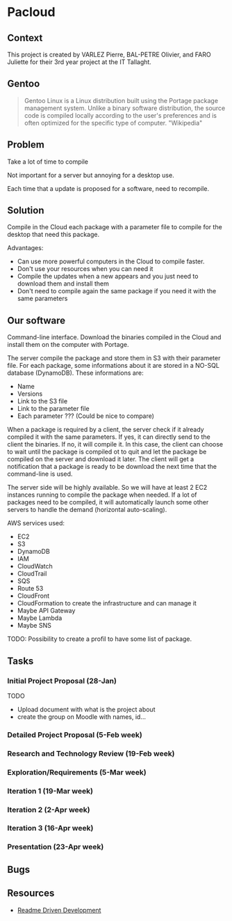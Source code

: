 # Pacloud

## Context

This project is created by VARLEZ Pierre, BAL-PETRE Olivier, and FARO Juliette for their 3rd year project at the IT Tallaght.

## Gentoo

> Gentoo Linux is a Linux distribution built using the Portage package management system. Unlike a binary software distribution, the source code is compiled locally according to the user's preferences and is often optimized for the specific type of computer. "Wikipedia"

## Problem

Take a lot of time to compile

Not important for a server but annoying for a desktop use.

Each time that a update is proposed for a software, need to recompile.

## Solution

Compile in the Cloud each package with a parameter file to compile for the desktop that need this package.

Advantages:
* Can use more powerful computers in the Cloud to compile faster.
* Don't use your resources when you can need it
* Compile the updates when a new appears and you just need to download them and install them
* Don't need to compile again the same package if you need it with the same parameters

## Our software

Command-line interface.
Download the binaries compiled in the Cloud and install them on the computer with Portage.

The server compile the package and store them in S3 with their parameter file. For each package, some informations about it are stored in a NO-SQL database (DynamoDB). These informations are:
* Name
* Versions
* Link to the S3 file
* Link to the parameter file
* Each parameter ??? (Could be nice to compare)

When a package is required by a client, the server check if it already compiled it with the same parameters. If yes, it can directly send to the client the binaries. If no, it will compile it. In this case, the client can choose to wait until the package is compiled ot to quit and let the package be compiled on the server and download it later. The client will get a notification that a package is ready to be download the next time that the command-line is used.

The server side will be highly available.
So we will have at least 2 EC2 instances running to compile the package when needed. If a lot of packages need to be compiled, it will automatically launch some other servers to handle the demand (horizontal auto-scaling).

AWS services used:
* EC2
* S3
* DynamoDB
* IAM
* CloudWatch
* CloudTrail
* SQS
* Route 53
* CloudFront
* CloudFormation to create the infrastructure and can manage it
* Maybe API Gateway
* Maybe Lambda
* Maybe SNS


TODO: Possibility to create a profil to have some list of package.

## Tasks

### Initial Project Proposal (28-Jan)

TODO
* Upload document with what is the project about
* create the group on Moodle with names, id...


### Detailed Project Proposal (5-Feb week)

### Research and Technology Review (19-Feb week)

### Exploration/Requirements (5-Mar week)

### Iteration 1 (19-Mar week)

### Iteration 2 (2-Apr week)

### Iteration 3 (16-Apr week)

### Presentation (23-Apr week)

## Bugs


## Resources

* [Readme Driven Development](http://tom.preston-werner.com/2010/08/23/readme-driven-development.html)
